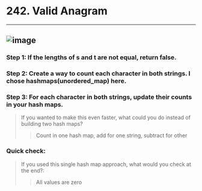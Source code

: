 # 242. Valid Anagram
---
![image](https://github.com/user-attachments/assets/9ac94284-6888-46a9-bc49-d0dcd36280e5)
---
### Step 1: If the lengths of s and t are not equal, return false.
### Step 2: Create a way to count each character in both strings. I chose hashmaps(unordered_map) here.
### Step 3: For each character in both strings, update their counts in your hash maps.
>If you wanted to make this even faster, what could you do instead of building two hash maps?
>>Count in one hash map, add for one string, subtract for other
### Quick check:
>If you used this single hash map approach, what would you check at the end?:
>>All values are zero
